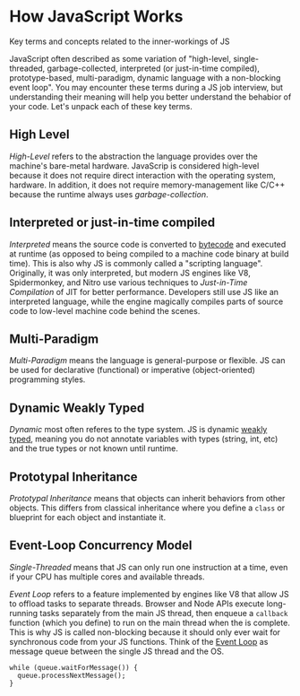 # How JavaScript Works

Key terms and concepts related to the inner-workings of JS

JavaScript often described as some variation of "high-level, single-threaded, garbage-collected, interpreted (or just-in-time compiled), prototype-based, multi-paradigm, dynamic language with a non-blocking event loop". You may encounter these terms during a JS job interview, but understanding their meaning will help you better understand the behabior of your code. Let's unpack each of these key terms.

## High Level
*High-Level* refers to the abstraction the language provides over the machine's bare-metal hardware. JavaScrip is considered high-level because it does not require direct interaction with the operating system, hardware. In addition, it does not require memory-management like C/C++ because the runtime always uses _garbage-collection_.

## Interpreted or just-in-time compiled
*Interpreted* means the source code is converted to [bytecode](https://en.wikipedia.org/wiki/Bytecode) and executed at runtime (as opposed to being compiled to a machine code binary at build time). This is also why JS is commonly called a "scripting language". Originally, it was only interpreted, but modern JS engines like V8, Spidermonkey, and Nitro use various techniques to _Just-in-Time Compilation_ of JIT for better performance. Developers still use JS like an interpreted language, while the engine magically compiles parts of source code to low-level machine code behind the scenes.

## Multi-Paradigm
*Multi-Paradigm* means the language is general-purpose or flexible. JS can be used for declarative (functional) or imperative (object-oriented) programming styles.

## Dynamic Weakly Typed
*Dynamic* most often referes to the type system. JS is dynamic [weakly typed](https://en.wikipedia.org/wiki/Strong_and_weak_typing), meaning you do not annotate variables with types (string, int, etc) and the true types or not known until runtime.

## Prototypal Inheritance
*Prototypal Inheritance* means that objects can inherit behaviors from other objects. This differs from classical inheritance where you define a `class` or blueprint for each object and instantiate it. 

## Event-Loop Concurrency Model
*Single-Threaded* means that JS can only run one instruction at a time, even if your CPU has multiple cores and available threads.

*Event Loop* refers to a feature implemented by engines like V8 that allow JS to offload tasks to separate threads. Browser and Node APIs execute long-running tasks separately from the main JS thread, then enqueue a `callback` function (which you define) to run on the main thread when the is complete. This is why JS is called non-blocking because it should only ever wait for synchronous code from your JS functions. Think of the [Event Loop](https://developer.mozilla.org/en-US/docs/Web/JavaScript/EventLoop) as message queue between the single JS thread and the OS.

```
while (queue.waitForMessage()) {
  queue.processNextMessage();
}
```




















